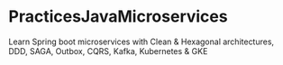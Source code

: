 # PracticesJavaMicroservices
Learn Spring boot microservices with Clean &amp; Hexagonal architectures, DDD, SAGA, Outbox, CQRS, Kafka, Kubernetes &amp; GKE
